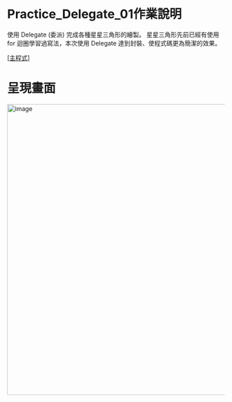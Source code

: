 # Practice_Delegate_01作業說明
使用 Delegate (委派) 完成各種星星三角形的繪製。
星星三角形先前已經有使用 for 迴圈學習過寫法，本次使用 Delegate 達到封裝、使程式碼更為簡潔的效果。

[[主程式]](https://github.com/kaonlee/Practice_Delegate_01/blob/master/Practice_Delegate_01/Program.cs)

# 呈現畫面
<img width="675" alt="image" src="https://user-images.githubusercontent.com/49613947/233796702-1c189acb-f09e-43a5-9dc2-199b1aae3494.png">
